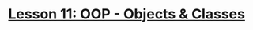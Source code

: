 # [Lesson 11: OOP - Objects & Classes](https://colab.research.google.com/drive/10kCAqWJarynBmsvZwD9OAo9SYDq6Bwvr?usp=sharing)
